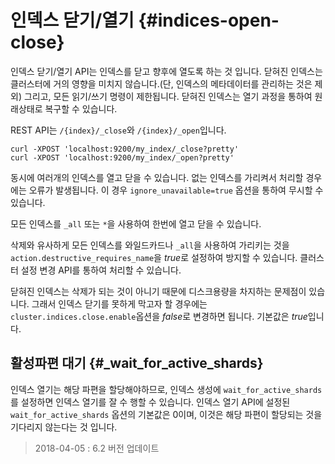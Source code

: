 # 인덱스 닫기/열기 {#indices-open-close}

인덱스 닫기/열기 API는 인덱스를 닫고 향후에 열도록 하는 것 입니다. 닫혀진 인덱스는 클러스터에 거의 영향을 미치지 않습니다.(단, 인덱스의 메타데이터를 관리하는 것은 제외) 그리고, 모든 읽기/쓰기 명령이 제한됩니다. 닫혀진 인덱스는 열기 과정을 통하여 원래상태로 복구할 수 있습니다.

REST API는 ```/{index}/_close```와 ```/{index}/_open```입니다.

```
curl -XPOST 'localhost:9200/my_index/_close?pretty'
curl -XPOST 'localhost:9200/my_index/_open?pretty'
```

동시에 여러개의 인덱스를 열고 닫을 수 있습니다. 없는 인덱스를 가리켜서 처리할 경우에는 오류가 발생됩니다. 이 경우 ```ignore_unavailable=true``` 옵션을 통하여 무시할 수 있습니다.

모든 인덱스를 ```_all``` 또는 ```*```을 사용하여 한번에 열고 닫을 수 있습니다.

삭제와 유사하게 모든 인덱스를 와일드카드나 ```_all```을 사용하여 가리키는 것을 ```action.destructive_requires_name```을 *true*로 설정하여 방지할 수 있습니다. 클러스터 설정 변경 API를 통하여 처리할 수 있습니다.

닫혀진 인덱스는 삭제가 되는 것이 아니기 때문에 디스크용량을 차지하는 문제점이 있습니다. 그래서 인덱스 닫기를 못하게 막고자 할 경우에는 ```cluster.indices.close.enable```옵션을 *false*로 변경하면 됩니다. 기본값은 *true*입니다.

## 활성파편 대기 {#_wait_for_active_shards}

인덱스 열기는 해당 파편을 할당해야하므로, 인덱스 생성에 ```wait_for_active_shards```를 설정하면 인덱스 열기를 잘 수 행할 수 있습니다. 인덱스 열기 API에 설정된 ```wait_for_active_shards``` 옵션의 기본값은 0이며, 이것은 해당 파편이 할당되는 것을 기다리지 않는다는 것 입니다.

> 2018-04-05 : 6.2 버전 업데이트